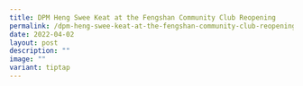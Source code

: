 ```yaml
---
title: DPM Heng Swee Keat at the Fengshan Community Club Reopening
permalink: /dpm-heng-swee-keat-at-the-fengshan-community-club-reopening/
date: 2022-04-02
layout: post
description: ""
image: ""
variant: tiptap
---
```


